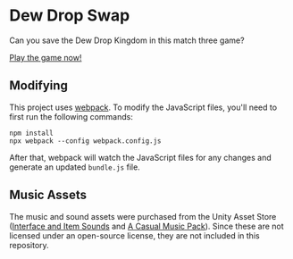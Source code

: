 # Dew Drop Swap

Can you save the Dew Drop Kingdom in this match three game?

[Play the game now!](https://loganfranken.itch.io/dew-drop-swap)

## Modifying

This project uses [webpack](https://webpack.js.org/). To modify the JavaScript
files, you'll need to first run the following commands:

```
npm install
npx webpack --config webpack.config.js
```

After that, webpack will watch the JavaScript files for any changes and
generate an updated ``bundle.js`` file.

## Music Assets

The music and sound assets were purchased from the Unity Asset Store 
([Interface and Item Sounds](https://assetstore.unity.com/packages/audio/sound-fx/interface-and-item-sounds-89646)
and [A Casual Music Pack](https://assetstore.unity.com/packages/audio/music/a-casual-music-pack-160915)).
Since these are not licensed under an open-source license, they are not included
in this repository.